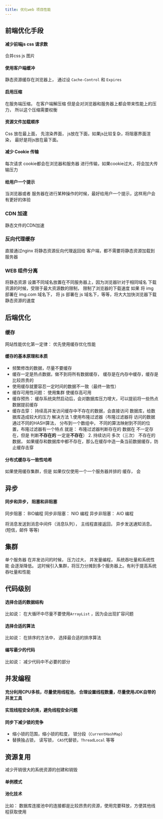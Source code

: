 ```yaml
---
title: 优化web 项目性能
---
```

## 前端优化手段
#### 减少前端js css 请求数
合并css js 图片

#### 使用客户端缓冲
静态资源缓存在浏览器上，  通过设 <code>Cache-Control</code> 和 <code>Expires</code>

#### 启用压缩
在服务端压缩， 在客户端解压缩
但是会对浏览器和服务器上都会带来性能上的压力， 所以这个压缩需要权衡

#### 资源文件加载顺序
Css 放在最上面， 先渲染界面， js放在下面，如果js比较复杂，将阻塞界面渲染， 最好是将js放在最下面。

#### 减少 Cookie 传输
每次请求 cookie都会在浏览器和服务器 进行传输，如果cookie过大，将会加大传输压力

#### 给用户一个提示
当浏览器或者 服务器在进行某种操作的时候，最好给用户一个提示，这样用户会有更好的体验

### CDN 加速
静态文件的CDN加速

### 反向代理缓存
直接通过nginx 将静态资源反向代理返回给 客户端，都不需要将静态资源加载到服务器

### WEB 组件分离

将静态资源 设置不同域名放置在不同服务器上，因为浏览器针对于相同域名 下载资源的时候，受限于最大资源数的限制， 限制了浏览器的下载速度
如果 将 img 部署在  img.com 域名下， 将 js 部署在 js 域名下，等等，将大大加快浏览器下载静态资源的速度   


## 后端优化
###  缓存
网站性能优化第一定律： 优先使用缓存优化性能
#### 缓存的基本原理和本质
* 频繁修改的数据，尽量不要缓存
* 缓存一定是热点数据，做不到将所有数据缓存， 缓存是在内存中缓存，缓存是比较昂贵的
* 使用缓存就要容忍一定时间的数据不一致（最终一致性）
* 缓存可用性问题： 使用集群 使缓存高可用
* 缓存预热： 缓存系统突然启动后，会对数据库压力增大，可以提前将一些热点数据提前缓存
* 缓存击穿： 持续高并发访问缓存中不存在的数据，会直接访问 数据库，给数据库造成较大的压力 
    解决方法
    1.使用布隆过滤器（布隆过滤器将 访问的数据 通过不同的HASH算法， 分布到一个数组中， 不同的算法映射到不同的位置，布隆过滤器有一个特点
    就是： 布隆过滤器判断存在的 数据在 不一定存在，但是 判断**不存在的** 一定是**不存在**）
    2. 持续访问 多次（三次） 不存在的数据， 如果缓存和数据库中都不存在，那么在缓存中造一条当前数据缓存，防止缓存击穿
#### 分布式缓存与一致性哈希

如果使用缓存集群，但是 如果仅仅使用一个一个服务器并排的 缓存， 会

## 异步
 #### 同步和异步， 阻塞和非阻塞
 同步阻塞： BIO编程
 同步非阻塞： NIO 编程
 异步非阻塞： AIO 编程
 
 将消息发送到消息中间件（消息队列）， 主线程直接返回， 异步发送通知消息。(短信，邮件 等等)
## 集群
单个服务器 在并发访问的时候， 压力过大， 并发量编程， 系统吞吐量和系统性能 会逐渐降低。 这时候引入集群，将压力分摊到多个服务器上。有利于提高系统吞吐量和性能

## 代码级别
#### 选择合适的数据结构
比如说： 在大循环中尽量不要使用<code>ArrayList</code> ，因为会出现扩容问题
#### 选择合适的算法
比如说： 在排序的方法中， 选择最合适的排序算法
#### 编写最少的代码
比如说： 减少代码中不必要的部分

## 并发编程
#### 充分利用CPU多核，尽量使用线程池， 合理设置线程数量，尽量使用JDK自带的并发工具
#### 实现线程安全的类，避免线程安全问题
#### 同步下减少锁的竞争
* 缩小锁的范围，缩小锁的粒度， 锁分段（<code>CurrentHashMap</code>）
* 替换独占锁， 读写锁， <code>CAS</code>代替锁，<code>ThreadLocal</code> 等等

 
 
 ## 资源复用
 减少开销很大的系统资源的创建和销毁
 
 #### 单例模式
 #### 池化技术 
 比如： 数据库连接池中的连接都是比较昂贵的资源，使用完要释放，方便其他线程获取使用
 